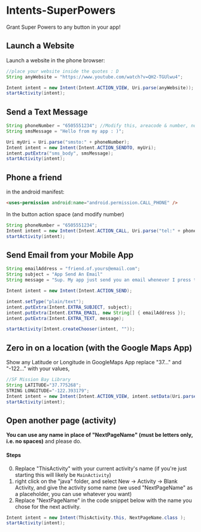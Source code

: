 # Intents-SuperPowers

Grant Super Powers to any button in your app!


## Launch a Website

Launch a website in the phone browser:

```java
//place your website inside the quotes : D 
String anyWebsite = "https://www.youtube.com/watch?v=QH2-TGUlwu4";

Intent intent = new Intent(Intent.ACTION_VIEW, Uri.parse(anyWebsite));
startActivity(intent);
```


## Send a Text Message

```java
String phoneNumber = "6505551234"; //Modify this, areacode & number, no spaces
String smsMessage = "Hello from my app : )";

Uri myUri = Uri.parse("smsto:" + phoneNumber); 
Intent intent = new Intent(Intent.ACTION_SENDTO, myUri); 
intent.putExtra("sms_body", smsMessage); 
startActivity(intent); 
```

## Phone a friend

in the android manifest:

```html
<uses-permission android:name="android.permission.CALL_PHONE" />
```

In the button action space (and modify number)
```java
String phoneNumber = "6505551234"; 
Intent intent = new Intent(Intent.ACTION_CALL, Uri.parse("tel:" + phoneNumber));//area code and number, no spaces
startActivity(intent);
```



## Send Email from your Mobile App

```java
String emailAddress = "friend.of.yours@email.com";
String subject = "App Send An Email"
String message = "Sup. My app just send you an email whenever I press this button..."

Intent intent = new Intent(Intent.ACTION_SEND);

intent.setType("plain/text");
intent.putExtra(Intent.EXTRA_SUBJECT, subject);
intent.putExtra(Intent.EXTRA_EMAIL, new String[] { emailAddress });
intent.putExtra(Intent.EXTRA_TEXT, message);

startActivity(Intent.createChooser(intent, ""));
```



## Zero in on a location (with the Google Maps App)
 
Show any Latitude or Longitude in GoogleMaps App replace "37..." and "-122..." with your values,

```java
//SF Mission Bay Library
String LATITUDE="37.775268";
STRING LONGITUDE="-122.393179";
Intent intent = new Intent(Intent.ACTION_VIEW, intent.setData(Uri.parse("geo:" + LATITUDE + "," + LONGITUDE) );
startActivity(intent);
```

## Open another page (activity) 
 
**You can use any name in place of "NextPageName" (must be letters only, i.e. no spaces)** and please do.
 
#### Steps

0. Replace "ThisActivity" with your current activity's name (if you're just starting this will likely be `MainActivity`)
1. right click on the "java" folder, and select New -> Activity -> Blank Activity, and give the activity some name (we used "NextPageName" as a placeholder, you can use whatever you want)
2. Replace "NextPageName" in the code snippet below with the name you chose for the next activity.

```java
Intent intent = new Intent(ThisActivity.this, NextPageName.class );
startActivity(intent);
```

